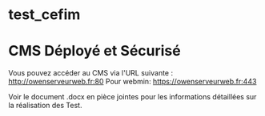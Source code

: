 # test_cefim

# CMS Déployé et Sécurisé
  
Vous pouvez accéder au CMS via l'URL suivante :
http://owenserveurweb.fr:80 
Pour webmin: https://owenserveurweb.fr:443

Voir le document .docx en pièce jointes pour les informations détaillées sur la réalisation des Test.
